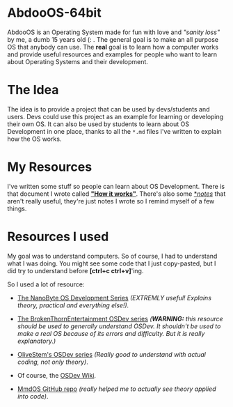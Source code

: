 # AbdooOS-64bit

AbdooOS is an Operating System made for fun with love and *"sanity loss"*
by me, a dumb 15 years old (: . The general goal is to make an all purpose OS that anybody can use.
The **real** goal is to learn how a computer works and provide useful
resources and examples for people who want to learn about Operating Systems and their development.

# The Idea

The idea is to provide a project that can be used by devs/students and users.
Devs could use this project as an example for learning or developing their own OS.
It can also be used by students to learn about OS Development in one place,
thanks to all the `*.md` files I've written to explain how the OS works.

# My Resources

I've written some stuff so people can learn about OS Development.
There is that document I wrote called [**"How it works"**](./docs/how-it-works.md).
There's also some [**notes*](./docs/notes.md) that aren't really useful, they're
just notes I wrote so I remind myself of a few things.

# Resources I used

My goal was to understand computers. So of course, I had to understand what 
I was doing.  You might see some code that I just copy-pasted, but I did 
try to understand before **[ctrl+c ctrl+v]**'ing.

So I used a lot of resource:

-   [The NanoByte OS Development Series](https://www.youtube.com/playlist?list=PLFjM7v6KGMpiH2G-kT781ByCNC_0pKpPN) 
    *(EXTREMLY useful! Explains theory, practical and everything else!).*

-   [The BrokenThornEntertainment OSDev series](http://www.brokenthorn.com/Resources/OSDevIndex.html)
    *(**WARNING:** this resource should be used to generally understand OSDev.*
    *It shouldn't be used to make a real OS because of its errors and difficulty.*
    *But it is really explanatory.)*

-   [OliveStem's OSDev series](https://www.youtube.com/@olivestemlearning)
    *(Really good to understand with actual coding, not only theory)*.

-   Of course, the [OSDev Wiki](https://wiki.osdev.org).

-   [MmdOS GitHub repo](https://github.com/Rostamborn/MmdOS)
    *(really helped me to actually see theory applied into code)*.